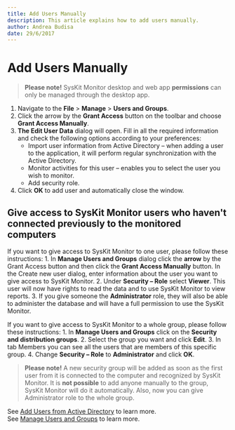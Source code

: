 ```yaml
---
title: Add Users Manually
description: This article explains how to add users manually.
author: Andrea Budisa
date: 29/6/2017
---
```


# Add Users Manually

> **Please note!** SysKit Monitor desktop and web app **permissions** can only be managed through the desktop app.

1. Navigate to the **File** &gt; **Manage** &gt; **Users and Groups**.
2. Click the arrow by the **Grant Access** button on the toolbar and choose **Grant Access Manually**.
3. **The Edit User Data** dialog will open. Fill in all the required information and check the following options according to your preferences:
   * Import user information from Active Directory – when adding a user to the application, it will perform regular synchronization with the Active Directory.
   * Monitor activities for this user – enables you to select the user you wish to monitor.
   * Add security role.
4. Click **OK** to add user and automatically close the window.

## Give access to SysKit Monitor users who haven't connected previously to the monitored computers

If you want to give access to SysKit Monitor to one user, please follow these instructions: 1. In **Manage Users and Groups** dialog click the **arrow** by the Grant Access button and then click the **Grant Access Manually** button. In the Create new user dialog, enter information about the user you want to give access to SysKit Monitor. 2. Under **Security – Role** select **Viewer**. This user will now have rights to read the data and to use SysKit Monitor to view reports. 3. If you give someone the **Administrator** role, they will also be able to administer the database and will have a full permission to use the SysKit Monitor.

If you want to give access to SysKit Monitor to a whole group, please follow these instructions: 1. In **Manage Users and Groups** click on the **Security and distribution groups**. 2. Select the group you want and click **Edit**. 3. In tab Members you can see all the users that are members of this specific group. 4. Change **Security – Role** to **Administrator** and click **OK**.

> **Please note!** A new security group will be added as soon as the first user from it is connected to the computer and recognized by SysKit Monitor. It is **not possible** to add anyone manually to the group, SysKit Monitor will do it automatically. Also, now you can give Administrator role to the whole group.

See [Add Users from Active Directory](add-users-manually.md#internal/how-to/users/add-users-from-active-directory) to learn more.  
See [Manage Users and Groups](add-users-manually.md#internal/get-to-know-syskit-monitor/backstage-screen/manage-data-gathering) to learn more.

